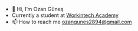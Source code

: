 - 👋 Hi, I’m Ozan Güneş
- Currently a student at [Workintech Academy](https://github.com/Workintech)
- 📫 How to reach me ozangunes2894@gmail.com

<!---
Bardsun0/Bardsun0 is a ✨ special ✨ repository because its `README.md` (this file) appears on your GitHub profile.
You can click the Preview link to take a look at your changes.
--->


